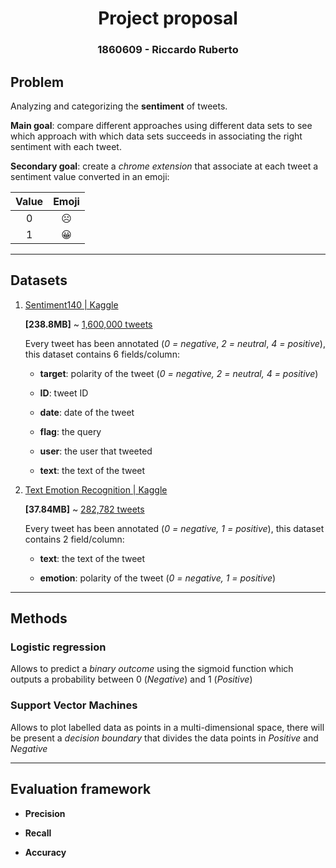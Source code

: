 # <center> Project proposal </center>

### <center>1860609 - Riccardo Ruberto </center>

## Problem

Analyzing and categorizing the **sentiment** of tweets.

**Main goal**: compare different approaches using different data sets to see which approach with which data sets succeeds in associating the right sentiment with each tweet.

**Secondary goal**: create a *chrome extension* that associate at each tweet a sentiment value converted in an emoji:

| Value | Emoji           |
|:-----:|:---------------:|
| 0     | :frowning_face: |
| 1     | :grinning:      |

---

## Datasets

1. [Sentiment140 | Kaggle](https://www.kaggle.com/datasets/kazanova/sentiment140?resource=download)
   
   **[238.8MB]** ~ <u>1,600,000 tweets</u>
   
   Every tweet has been annotated (*0 = negative*, *2 = neutral*, *4 = positive*), this dataset contains 6 fields/column:
   
   * **target**: polarity of the tweet (*0 = negative, 2 = neutral, 4 = positive*)
   
   * **ID**: tweet ID
   
   * **date**: date of the tweet
   
   * **flag**: the query
   
   * **user**: the user that tweeted
   
   * **text**: the text of the tweet

2. [Text Emotion Recognition | Kaggle](https://www.kaggle.com/datasets/shreejitcheela/text-emotion-recognition)
   
   **[37.84MB]** ~ <u>282,782 tweets</u>
   
   Every tweet has been annotated (*0 = negative, 1 = positive*), this dataset contains 2 field/column: 
   
   * **text**: the text of the tweet
   
   * **emotion**: polarity of the tweet (*0 = negative, 1 = positive*)

---

## Methods

### Logistic regression

Allows to predict a *binary outcome* using the sigmoid function which outputs a probability between 0 (*Negative*) and 1 (*Positive*)

### Support Vector Machines

Allows to plot labelled data as points in a multi-dimensional space, there will be present a *decision boundary* that divides the data points in *Positive* and *Negative*

---

## Evaluation framework

* **Precision**

* **Recall**

* **Accuracy**
